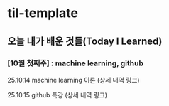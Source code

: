 # til-template

## 오늘 내가 배운 것들(Today I Learned)

### [10월 첫째주] : machine learning, github

25.10.14 machine learning 이론 (상세 내역 링크)

25.10.15 github 특강 (상세 내역 링크)





